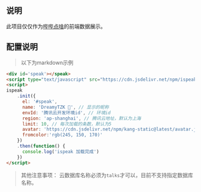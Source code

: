 ## 说明

此项目仅仅作为[哔哔点啥](https://immmmm.com/bb-by-wechat-pro/)的前端数据展示。

## 配置说明

> 以下为markdown示例

```markdown
<div id='speak'></speak>
<script type="text/javascript" src="https://cdn.jsdelivr.net/npm/ispeak-bber@1.1.0-beta/ispeak.min.js" charset="utf-8" ></script>
<script>
ispeak
    .init({
      el: '#speak',
      name: 'DreamyTZK 🦄', // 显示的昵称
      envId: '腾讯云开发环境id', // 环境id
      region: 'ap-shanghai', // 腾讯云地址，默认为上海
      limit: 10, // 每次加载的条数，默认为5
      avatar: 'https://cdn.jsdelivr.net/npm/kang-static@latest/avatar.jpg',
      fromcolor:'rgb(245, 150, 170)'
    })
    .then(function() {
      console.log('ispeak 加载完成')
    })
</script>
```

> 其他注意事项： 云数据库名称必须为`talks`才可以，目前不支持指定数据库名称。
